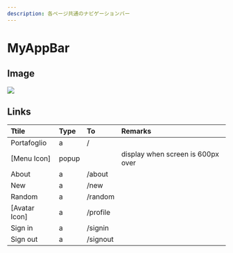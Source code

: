 ```yaml
---
description: 各ページ共通のナビゲーションバー
---
```


# MyAppBar

## Image

![](https://raw.githubusercontent.com/xojan0120/gitbook_test/9ea94ceed9ed2c9f4135a890d13cb7cd0ed06511/%E3%83%AF%E3%82%A4%E3%83%A4%E3%83%BC%E3%83%95%E3%83%AC%E3%83%BC%E3%83%A0-Top.png)

## Links

| Ttile | Type | To | Remarks |
| :--- | :--- | :--- | :--- |
| Portafoglio | a | / |  |
| \[Menu Icon\] | popup |  | display when screen is 600px over |
| About | a | /about |  |
| New | a | /new |  |
| Random | a | /random |  |
| \[Avatar Icon\] | a | /profile |  |
| Sign in | a | /signin |  |
| Sign out | a | /signout |  |



